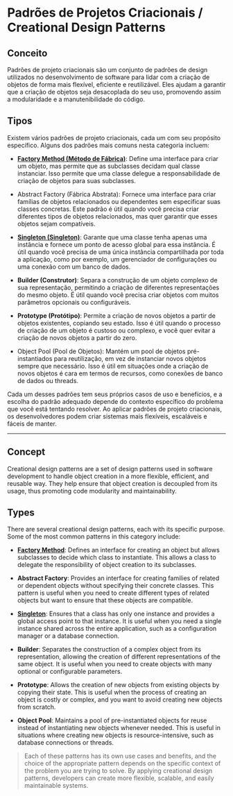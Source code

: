 # Padrões de Projetos Criacionais / Creational Design Patterns

## Conceito

Padrões de projeto criacionais são um conjunto de padrões de design utilizados no desenvolvimento de software para lidar com a criação de objetos de forma mais flexível, eficiente e reutilizável. Eles ajudam a garantir que a criação de objetos seja desacoplada do seu uso, promovendo assim a modularidade e a manutenibilidade do código.

## Tipos

Existem vários padrões de projeto criacionais, cada um com seu propósito específico. Alguns dos padrões mais comuns nesta categoria incluem:

- [**Factory Method (Método de Fábrica)**](https://github.com/victor-lima-142/Design-patterns/tree/main/Creational/Factory%20Method): Define uma interface para criar um objeto, mas permite que as subclasses decidam qual classe instanciar. Isso permite que uma classe delegue a responsabilidade de criação de objetos para suas subclasses.

- Abstract Factory (Fábrica Abstrata): Fornece uma interface para criar famílias de objetos relacionados ou dependentes sem especificar suas classes concretas. Este padrão é útil quando você precisa criar diferentes tipos de objetos relacionados, mas quer garantir que esses objetos sejam compatíveis.

- [**Singleton (Singleton)**](https://github.com/victor-lima-142/Design-patterns/tree/main/Creational/Singleton): Garante que uma classe tenha apenas uma instância e fornece um ponto de acesso global para essa instância. É útil quando você precisa de uma única instância compartilhada por toda a aplicação, como por exemplo, um gerenciador de configurações ou uma conexão com um banco de dados.

- **Builder (Construtor)**: Separa a construção de um objeto complexo de sua representação, permitindo a criação de diferentes representações do mesmo objeto. É útil quando você precisa criar objetos com muitos parâmetros opcionais ou configuráveis.

- **Prototype (Protótipo)**: Permite a criação de novos objetos a partir de objetos existentes, copiando seu estado. Isso é útil quando o processo de criação de um objeto é custoso ou complexo, e você quer evitar a criação de novos objetos a partir do zero.

- Object Pool (Pool de Objetos): Mantém um pool de objetos pré-instantiados para reutilização, em vez de instanciar novos objetos sempre que necessário. Isso é útil em situações onde a criação de novos objetos é cara em termos de recursos, como conexões de banco de dados ou threads.

Cada um desses padrões tem seus próprios casos de uso e benefícios, e a escolha do padrão adequado depende do contexto específico do problema que você está tentando resolver. Ao aplicar padrões de projeto criacionais, os desenvolvedores podem criar sistemas mais flexíveis, escaláveis e fáceis de manter.

---

## Concept

Creational design patterns are a set of design patterns used in software development to handle object creation in a more flexible, efficient, and reusable way. They help ensure that object creation is decoupled from its usage, thus promoting code modularity and maintainability.

## Types

There are several creational design patterns, each with its specific purpose. Some of the most common patterns in this category include:

- [**Factory Method**](https://github.com/victor-lima-142/Design-patterns/tree/main/Creational/Factory%20Method): Defines an interface for creating an object but allows subclasses to decide which class to instantiate. This allows a class to delegate the responsibility of object creation to its subclasses.

- **Abstract Factory**: Provides an interface for creating families of related or dependent objects without specifying their concrete classes. This pattern is useful when you need to create different types of related objects but want to ensure that these objects are compatible.

- [**Singleton**](https://github.com/victor-lima-142/Design-patterns/tree/main/Creational/Singleton): Ensures that a class has only one instance and provides a global access point to that instance. It is useful when you need a single instance shared across the entire application, such as a configuration manager or a database connection.

- **Builder**: Separates the construction of a complex object from its representation, allowing the creation of different representations of the same object. It is useful when you need to create objects with many optional or configurable parameters.

- **Prototype**: Allows the creation of new objects from existing objects by copying their state. This is useful when the process of creating an object is costly or complex, and you want to avoid creating new objects from scratch.

- **Object Pool**: Maintains a pool of pre-instantiated objects for reuse instead of instantiating new objects whenever needed. This is useful in situations where creating new objects is resource-intensive, such as database connections or threads.
  
> Each of these patterns has its own use cases and benefits, and the choice of the appropriate pattern depends on the specific context of the problem you are trying to solve. By applying creational design patterns, developers can create more flexible, scalable, and easily maintainable systems.
